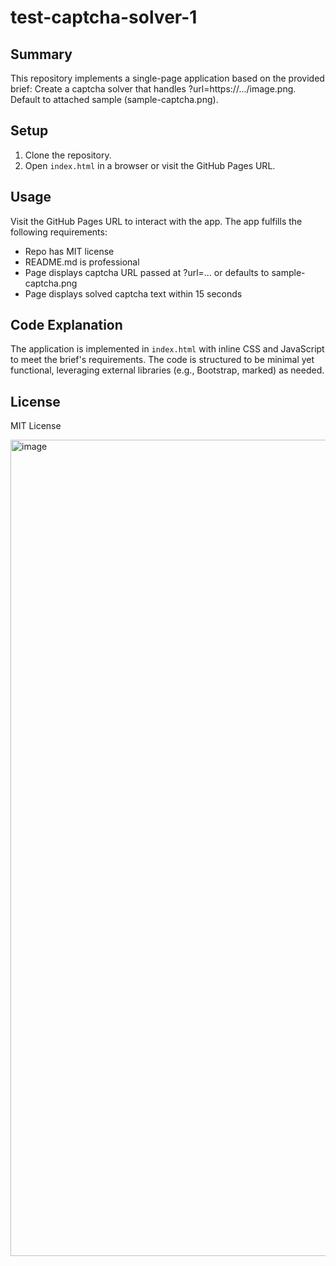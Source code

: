 # test-captcha-solver-1

## Summary
This repository implements a single-page application based on the provided brief: Create a captcha solver that handles ?url=https://.../image.png. Default to attached sample (sample-captcha.png).

## Setup
1. Clone the repository.
2. Open `index.html` in a browser or visit the GitHub Pages URL.

## Usage
Visit the GitHub Pages URL to interact with the app. The app fulfills the following requirements:
- Repo has MIT license
- README.md is professional
- Page displays captcha URL passed at ?url=... or defaults to sample-captcha.png
- Page displays solved captcha text within 15 seconds

## Code Explanation
The application is implemented in `index.html` with inline CSS and JavaScript to meet the brief's requirements. The code is structured to be minimal yet functional, leveraging external libraries (e.g., Bootstrap, marked) as needed.

## License
MIT License

<img width="2384" height="1306" alt="image" src="https://github.com/user-attachments/assets/13a847c1-fd30-4a53-a19e-11dd60eb5ab2" />

